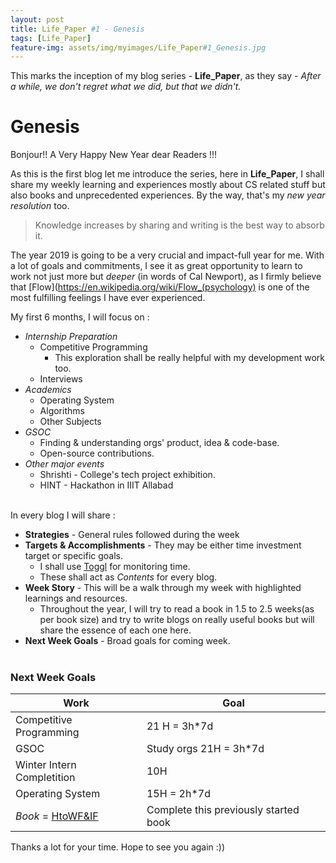 ```yaml
---
layout: post
title: Life_Paper #1 - Genesis
tags: [Life_Paper]
feature-img: assets/img/myimages/Life_Paper#1_Genesis.jpg
---
```

This marks the inception of my blog series - **Life_Paper**, as they say - *After a while, we don't regret what we did, but that we didn't.*

# Genesis
Bonjour!!   A Very Happy New Year dear Readers !!!

As this is the first blog let me introduce the series, here in **Life_Paper**, I shall share my weekly learning and experiences mostly about CS related stuff but also books and unprecedented experiences. By the way, that's my *new year resolution* too.

>  Knowledge increases by sharing and writing is the best way to absorb it.

The year 2019 is going to be a very crucial and impact-full year for me. With a lot of goals and commitments, I see it as great opportunity to learn to work not just more but *deeper* (in words of Cal Newport), as I firmly believe that [Flow](https://en.wikipedia.org/wiki/Flow_(psychology) is one of the most fulfilling feelings I have ever experienced.

My first 6 months, I will focus on :
* *Internship Preparation*
  * Competitive Programming
    * This exploration shall be really helpful with my development work too.
  * Interviews
* *Academics*
  * Operating System
  * Algorithms
  * Other Subjects
* *GSOC*
  * Finding & understanding orgs' product, idea & code-base.
  * Open-source contributions.
* *Other major events*
  * Shrishti - College's tech project exhibition.
  * HINT - Hackathon in IIIT Allabad

<br/>In every blog I will share :
* **Strategies** - General rules followed during the week
* **Targets & Accomplishments** -  They may be either time investment target or specific goals.
  * I shall use [Toggl](https://toggl.com/app/timer) for monitoring time.
  * These shall act as *Contents* for every blog.
* **Week Story** - This will be a walk through my week with highlighted learnings and resources.
  * Throughout the year, I will try to read a book in 1.5 to 2.5 weeks(as per book size) and try to write blogs on really useful books but will share the essence of each one here.
* **Next Week Goals** - Broad goals for coming week.
<br/><br/>

### Next Week Goals

|Work|Goal|
|---|---|
|Competitive Programming|21 H = 3h*7d|
|GSOC|Study orgs 21H = 3h*7d|
|Winter Intern Completition|10H|
|Operating System|15H = 2h*7d|
|*Book* = [HtoWF&IF](https://en.wikipedia.org/wiki/How_to_Win_Friends_and_Influence_People)|Complete this previously started book|

Thanks a lot for your time. Hope to see you again :))
